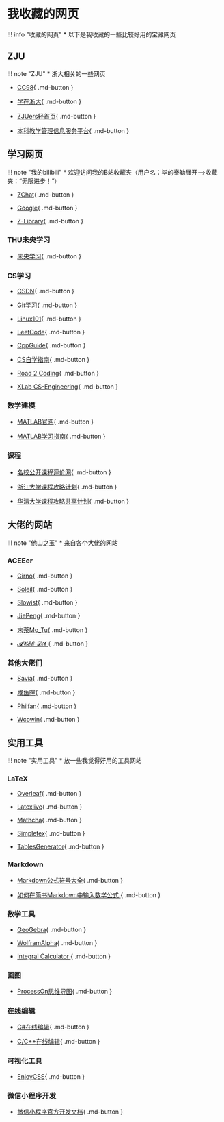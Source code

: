 # 我收藏的网页

!!! info "收藏的网页"
	* 以下是我收藏的一些比较好用的宝藏网页

## ZJU
!!! note "ZJU"
	* 浙大相关的一些网页

* [CC98](https://www.cc98.org/){ .md-button }

* [学在浙大](https://course.zju.edu.cn/zh-cn/){ .md-button }

* [ZJUers轻首页](https://zjuers.com/){ .md-button }

* [本科教学管理信息服务平台](http://zdbk.zju.edu.cn/jwglxt/xtgl/login_slogin.html;jsessionid=BBC2BFA68530E3C670C7D8BA93F5B2F7){ .md-button }


## 学习网页
!!! note "我的bilibili"
	* 欢迎访问我的B站收藏夹（用户名：毕的泰勒展开——>收藏夹：“无限进步！”）

* [ZChat](https://zchat.tech/login){ .md-button }

* [Google](https://www.google.com/){ .md-button }

* [Z-Library](https://zh.z-lib.gs/){ .md-button }

### THU未央学习

* [未央学习](https://weyoung-learn.github.io/){ .md-button }

### CS学习

* [CSDN](https://www.csdn.net/){ .md-button }

* [Git学习](https://git-scm.com/book/zh/v2){ .md-button }

* [Linux101](https://101.lug.ustc.edu.cn/){ .md-button }

* [LeetCode](https://leetcode.cn/problemset/){ .md-button }

* [CppGuide](https://github.com/GrindGold/CppGuide){ .md-button }

* [CS自学指南](https://csdiy.wiki/){ .md-button }

* [Road 2 Coding](https://www.r2coding.com/#/){ .md-button }

* [XLab CS-Engineering](https://zjuxlab.github.io/cs-engineering/){ .md-button }

### 数学建模

* [MATLAB官网](https://ww2.mathworks.cn/help/matlab/index.html?s_tid=hc_panel){ .md-button }

* [MATLAB学习指南](https://github.com/101Hub/Matlab101){ .md-button }

### 课程

* [名校公开课程评价网](https://conanhujinming.github.io/comments-for-awesome-courses/index.html){ .md-button }

* [浙江大学课程攻略计划](https://qsctech.github.io/zju-icicles/){ .md-button }

* [华清大学课程攻略共享计划](https://in.closed.social:9443/pastExam/login/){ .md-button }

## 大佬的网站
!!! note "他山之玉"
	* 来自各个大佬的网站

### ACEEer

* [Cirno](https://cirnoware.github.io/){ .md-button }

* [Soleil](https://xw-soleil.github.io/){ .md-button }

* [Slowist](https://slowist-lee.github.io/notebook/){ .md-button }

* [JiePeng](https://note.jiepeng.tech/){ .md-button }

* [末荼Mo_Tu](https://chatter-barber-020.notion.site/40075ca669a9460d9c915b1e564c83c2?v=ea79d5524f6546eba94e3da5efb93f1e){ .md-button }

* [𝓐𝓒𝓔𝓔-𝓛𝓲𝓫 ](http://lib.jiepeng.tech/){ .md-button }



### 其他大佬们
* [Savia](https://savia7582.github.io/Exterior/){ .md-button }

* [咸鱼暄](https://xuan-insr.github.io/){ .md-button }

* [Philfan](https://www.philfan.cn/){ .md-button }

* [Wcowin](https://wcowin.work/){ .md-button }

## 实用工具

!!! note "实用工具"
	* 放一些我觉得好用的工具网站

### LaTeX

* [Overleaf](https://cn.overleaf.com/project){ .md-button }

* [Latexlive](https://www.latexlive.com/){ .md-button }

* [Mathcha](https://www.mathcha.io/editor){ .md-button }

* [Simpletex](https://simpletex.cn/ai/latex_ocr){ .md-button }

* [TablesGenerator](https://www.tablesgenerator.com/#){ .md-button }

### Markdown

* [Markdown公式符号大全](https://blog.csdn.net/konglongdanfo1/article/details/85204312){ .md-button }

* [如何在简书Markdown中输入数学公式 ](https://www.jianshu.com/p/67a27c9effc5/){ .md-button }

### 数学工具

* [GeoGebra](https://www.geogebra.org/calculator){ .md-button }

* [WolframAlpha](https://www.wolframalpha.com/){ .md-button }

* [Integral Calculator ](https://www.integral-calculator.com/){ .md-button }

### 画图

* [ProcessOn思维导图](https://www.processon.com/){ .md-button }

### 在线编辑

* [C#在线编辑](https://rextester.com/){ .md-button }

* [C/C++在线编辑](https://www.onlinegdb.com/){ .md-button }

### 可视化工具

* [EnjoyCSS](https://enjoycss.com/){ .md-button }

### 微信小程序开发

* [微信小程序官方开发文档](https://developers.weixin.qq.com/miniprogram/dev/framework/){ .md-button }

